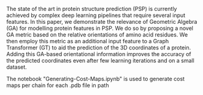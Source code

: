 The state of the art in protein structure prediction (PSP) is currently achieved 
by complex deep learning pipelines that require several input features. In this paper, 
we demonstrate the relevance of Geometric Algebra (GA) for modelling protein features in PSP. 
We do so by proposing a novel GA metric based on the relative orientations of amino acid residues.
We then employ this metric as an additional input feature to a Graph Transformer (GT)
to aid the prediction of the 3D coordinates of a protein. Adding this GA-based 
orientational information improves the accuracy of the predicted coordinates 
even after few learning iterations and on a small dataset.


The notebook "Generating-Cost-Maps.ipynb" is used to generate cost maps per chain for each .pdb file in path
